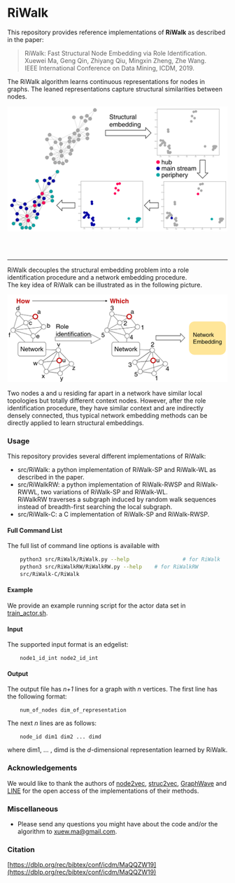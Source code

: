 # RiWalk


This repository provides reference implementations of **RiWalk** as described in the paper:<br>
> RiWalk: Fast Structural Node Embedding via Role Identification.<br>
> Xuewei Ma, Geng Qin, Zhiyang Qiu, Mingxin Zheng, Zhe Wang.<br>
> IEEE International Conference on Data Mining, ICDM, 2019.<br>

The RiWalk algorithm learns continuous representations for nodes in graphs. The leaned representations capture structural similarities between nodes.  

<p align="center">
<img style="float: center;" src="figures/structural-embedding.png">
</p>

<br/>
<br/>

---

RiWalk decouples the structural embedding problem into a role identification procedure and a network embedding procedure. <br/>
The key idea of RiWalk can be illustrated as in the following picture. 
<p align="center">
<img style="float: center;" src="figures/key-idea.png">
</p>

Two nodes a and u residing far apart in a network have similar local topologies but totally different context nodes. However, after the role identification procedure, they have similar context and are indirectly densely connected, thus typical network embedding methods can be directly applied to learn structural embeddings.

### Usage
This repository provides several different implementations of RiWalk:
- src/RiWalk: a python implementation of RiWalk-SP and RiWalk-WL as described in the paper.
- src/RiWalkRW: a python implementation of RiWalk-RWSP and RiWalk-RWWL, two variations of RiWalk-SP and RiWalk-WL.<br/> RiWalkRW traverses a subgraph induced by random walk sequences instead of breadth-first searching the local subgraph.
- src/RiWalk-C: a C implementation of RiWalk-SP and RiWalk-RWSP. 

#### Full Command List
The full list of command line options is available with 
```	bash
    python3 src/RiWalk/RiWalk.py --help                 # for RiWalk
    python3 src/RiWalkRW/RiWalkRW.py --help    # for RiWalkRW
    src/RiWalk-C/RiWalk                                                   # for RiWalk-C
```

#### Example
We provide an example running script for the actor data set in [train_actor.sh](train_actor.sh).

#### Input
The supported input format is an edgelist:
```text
	node1_id_int node2_id_int
```

#### Output
The output file has *n+1* lines for a graph with *n* vertices. 
The first line has the following format:
```text
	num_of_nodes dim_of_representation
```
The next *n* lines are as follows:
```text	
	node_id dim1 dim2 ... dimd
```
where dim1, ... , dimd is the *d*-dimensional representation learned by RiWalk.

### Acknowledgements
We would like to thank the authors of [node2vec](https://github.com/aditya-grover/node2vec), [struc2vec](https://github.com/leoribeiro/struc2vec), [GraphWave](https://github.com/snap-stanford/graphwave) and [LINE](https://github.com/tangjianpku/LINE) for the open access of the implementations of their methods.

### Miscellaneous
- Please send any questions you might have about the code and/or the algorithm to <xuew.ma@gmail.com>.

###  Citation
[https://dblp.org/rec/bibtex/conf/icdm/MaQQZW19](https://dblp.org/rec/bibtex/conf/icdm/MaQQZW19)
